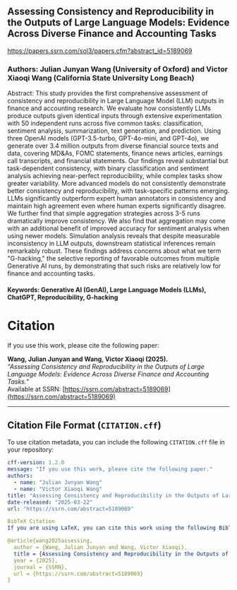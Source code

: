## Assessing Consistency and Reproducibility in the Outputs of Large Language Models: Evidence Across Diverse Finance and Accounting Tasks

https://papers.ssrn.com/sol3/papers.cfm?abstract_id=5189069

### Authors: Julian Junyan Wang (University of Oxford) and Victor Xiaoqi Wang (California State University Long Beach) 

Abstract: This study provides the first comprehensive assessment of consistency and reproducibility in Large Language Model (LLM) outputs in finance and accounting research. We evaluate how consistently LLMs produce outputs given identical inputs through extensive experimentation with 50 independent runs across five common tasks: classification, sentiment analysis, summarization, text generation, and prediction. Using three OpenAI models (GPT-3.5-turbo, GPT-4o-mini, and GPT-4o), we generate over 3.4 million outputs from diverse financial source texts and data, covering MD&As, FOMC statements, finance news articles, earnings call transcripts, and financial statements. Our findings reveal substantial but task-dependent consistency, with binary classification and sentiment analysis achieving near-perfect reproducibility, while complex tasks show greater variability. More advanced models do not consistently demonstrate better consistency and reproducibility, with task-specific patterns emerging. LLMs significantly outperform expert human annotators in consistency and maintain high agreement even where human experts significantly disagree. We further find that simple aggregation strategies across 3-5 runs dramatically improve consistency. We also find that aggregation may come with an additional benefit of improved accuracy for sentiment analysis when using newer models. Simulation analysis reveals that despite measurable inconsistency in LLM outputs, downstream statistical inferences remain remarkably robust. These findings address concerns about what we term "G-hacking," the selective reporting of favorable outcomes from multiple Generative AI runs, by demonstrating that such risks are relatively low for finance and accounting tasks.

#### Keywords: Generative AI (GenAI), Large Language Models (LLMs), ChatGPT, Reproducibility, G-hacking

# Citation

If you use this work, please cite the following paper:

**Wang, Julian Junyan and Wang, Victor Xiaoqi (2025).**  
*"Assessing Consistency and Reproducibility in the Outputs of Large Language Models: Evidence Across Diverse Finance and Accounting Tasks."*  
Available at SSRN: [https://ssrn.com/abstract=5189069](https://ssrn.com/abstract=5189069)

---

## Citation File Format (`CITATION.cff`)
To use citation metadata, you can include the following `CITATION.cff` file in your repository:

```yaml
cff-version: 1.2.0
message: "If you use this work, please cite the following paper."
authors:
  - name: "Julian Junyan Wang"
  - name: "Victor Xiaoqi Wang"
title: "Assessing Consistency and Reproducibility in the Outputs of Large Language Models: Evidence Across Diverse Finance and Accounting Tasks"
date-released: "2025-03-22"
url: "https://ssrn.com/abstract=5189069"

BibTeX Citation
If you are using LaTeX, you can cite this work using the following BibTeX entry:

@article{wang2025assessing,
  author = {Wang, Julian Junyan and Wang, Victor Xiaoqi},
  title = {Assessing Consistency and Reproducibility in the Outputs of Large Language Models: Evidence Across Diverse Finance and Accounting Tasks},
  year = {2025},
  journal = {SSRN},
  url = {https://ssrn.com/abstract=5189069}
}





